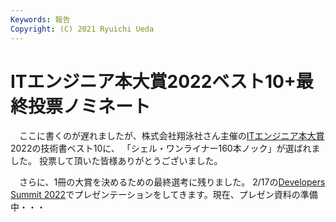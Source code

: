 ```yaml
---
Keywords: 報告
Copyright: (C) 2021 Ryuichi Ueda
---
```


# ITエンジニア本大賞2022ベスト10+最終投票ノミネート

　ここに書くのが遅れましたが、株式会社翔泳社さん主催の[ITエンジニア本大賞](https://www.shoeisha.co.jp/campaign/award/)2022の技術書ベスト10に、
「シェル・ワンライナー160本ノック」が選ばれました。
投票して頂いた皆様ありがとうございました。


　さらに、1冊の大賞を決めるための最終選考に残りました。
2/17の[Developers Summit 2022](https://event.shoeisha.jp/devsumi/20220217/)でプレゼンテーションをしてきます。現在、プレゼン資料の準備中・・・

